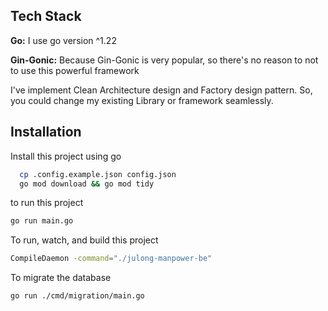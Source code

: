 
## Tech Stack

**Go:** I use go version ^1.22

**Gin-Gonic:** Because Gin-Gonic is very popular, so there's no reason to not to use this powerful framework

I've implement Clean Architecture design and Factory design pattern. So, you could change my existing Library or framework seamlessly.

## Installation

Install this project using go

```bash
  cp .config.example.json config.json
  go mod download && go mod tidy
```

to run this project

```bash
go run main.go
```

To run, watch, and build this project

```bash
CompileDaemon -command="./julong-manpower-be"
```

To migrate the database

```bash
go run ./cmd/migration/main.go
```


